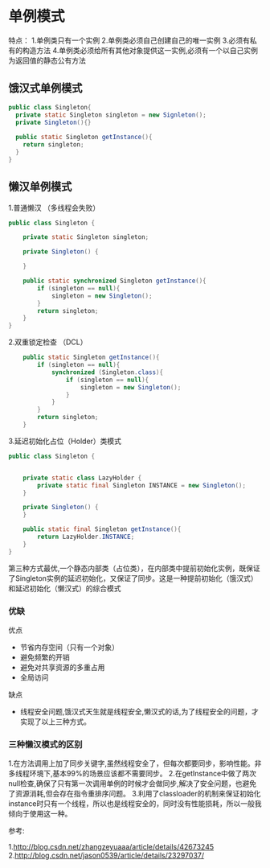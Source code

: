 # 单例模式

特点：
1.单例类只有一个实例
2.单例类必须自己创建自己的唯一实例
3.必须有私有的构造方法
4.单例类必须给所有其他对象提供这一实例,必须有一个以自己实例为返回值的静态公有方法

## 饿汉式单例模式
```java
public class Singleton{
  private static Singleton singleton = new Signleton();
  private Singleton(){}
  
  public static Singleton getInstance(){
    return singleton;
  }  
}

```

## 懒汉单例模式

1.普通懒汉 （多线程会失败）

``` java
public class Singleton {

    private static Singleton singleton;

    private Singleton() {

    }

    public static synchronized Singleton getInstance(){
        if (singleton == null){
            singleton = new Singleton();
        }
        return singleton;
    }
}
```

2.双重锁定检查 （DCL）

``` java
    public static Singleton getInstance(){
        if (singleton == null){
            synchronized (Singleton.class){
                if (singleton == null){
                    singleton = new Singleton();
                }
            }
        }
        return singleton;
    }
```

3.延迟初始化占位（Holder）类模式

```java
public class Singleton {


    private static class LazyHolder {
        private static final Singleton INSTANCE = new Singleton();
    }

    private Singleton() {
    }

    public static final Singleton getInstance(){
        return LazyHolder.INSTANCE;
    }
}
```

第三种方式最优,一个静态内部类（占位类），在内部类中提前初始化实例，既保证了Singleton实例的延迟初始化，又保证了同步。这是一种提前初始化（饿汉式）和延迟初始化（懒汉式）的综合模式


### 优缺
优点

- 节省内存空间（只有一个对象）
- 避免频繁的开销
- 避免对共享资源的多重占用
- 全局访问

缺点

- 线程安全问题,饿汉式天生就是线程安全,懒汉式的话,为了线程安全的问题，才实现了以上三种方式。

### 三种懒汉模式的区别

1.在方法调用上加了同步关键字,虽然线程安全了，但每次都要同步，影响性能。非多线程环境下,基本99%的场景应该都不需要同步。
2.在getInstance中做了两次null检查,确保了只有第一次调用单例的时候才会做同步,解决了安全问题，也避免了资源消耗,但会存在指令重排序问题。
3.利用了classloader的机制来保证初始化instance时只有一个线程，所以也是线程安全的，同时没有性能损耗，所以一般我倾向于使用这一种。



参考:

1.http://blog.csdn.net/zhangzeyuaaa/article/details/42673245
2.http://blog.csdn.net/jason0539/article/details/23297037/

